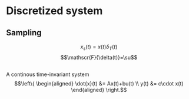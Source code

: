 # Discretized system
## Sampling
$$x_s(t)=x(t)\delta_T(t)$$
$$\mathscr{F}{\delta(t)}=\su$$
## 
A continous time-invariant system
$$\left\{ \begin{aligned} 
\dot{x}(t) &= Ax(t)+bu(t)
\\ 
y(t) &= c\cdot x(t)
\end{aligned} \right.$$
